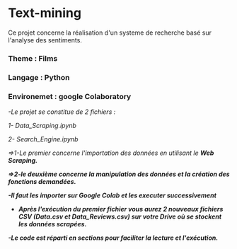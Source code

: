 # Text-mining
  
Ce projet concerne la réalisation d'un systeme de recherche basé sur l'analyse des sentiments.
  ### Theme : Films
  ### Langage : Python
  ### Environemet : google Colaboratory

<i>-Le projet se constitue de 2 fichiers :

   1- Data_Scraping.ipynb
   
   2- Search_Engine.ipynb

=>1-Le premier concerne l'importation des données en utilisant le <b>Web Scraping.

=>2-le deuxième concerne <b>la manipulation</b> des données et la création des fonctions demandées.

-Il faut les importer sur Google Colab et les executer successivement
 
- Après l'exécution du premier fichier vous aurez 2 nouveaux fichiers CSV (Data.csv et Data_Reviews.csv) sur votre Drive où se stockent les données scrapées.

-Le code est réparti en sections pour faciliter la lecture et l'exécution.
